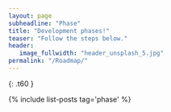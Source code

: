 ```yaml
---
layout: page
subheadline: "Phase"
title: "Development phases!"
teaser: "Follow the steps below."
header:
   image_fullwidth: "header_unsplash_5.jpg"
permalink: "/Roadmap/"
---
```

{: .t60 }

{% include list-posts tag='phase' %}